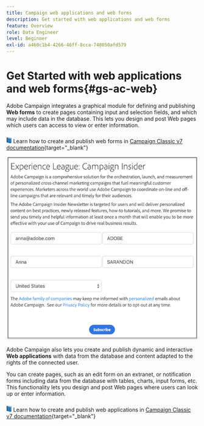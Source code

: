 ```yaml
---
title: Campaign web applications and web forms
description: Get started with web applications and web forms
feature: Overview
role: Data Engineer
level: Beginner
exl-id: a460c1b4-4266-46ff-8cca-748050afd579
---
```

# Get Started with web applications and web forms{#gs-ac-web}

Adobe Campaign integrates a graphical module for defining and publishing **Web forms** to create pages containing input and selection fields, and which may include data in the database. This lets you design and post Web pages which users can access to view or enter information.

![](../assets/do-not-localize/book.png) Learn how to create and publish web forms in [Campaign Classic v7 documentation](https://experienceleague.adobe.com/docs/campaign-classic/using/designing-content/web-forms/about-web-forms.html?lang=en#designing-content){target="_blank"}

![](assets/sample.png) 

Adobe Campaign also lets you create and publish dynamic and interactive **Web applications** with data from the database and content adapted to the rights of the connected user.

You can create pages, such as an edit form on an extranet, or notification forms including data from the database with tables, charts, input forms, etc. This functionality lets you design and post Web pages where users can look up or enter information.

![](../assets/do-not-localize/book.png) Learn how to create and publish web applications in [Campaign Classic v7 documentation](https://experienceleague.adobe.com/docs/campaign-classic/using/designing-content/web-applications/about-web-applications.html?lang=en#designing-content){target="_blank"}
